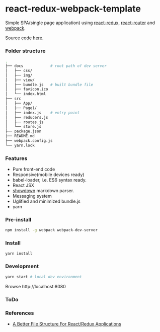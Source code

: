 # react-redux-webpack-template
Simple SPA(single page application) using [react-redux](https://github.com/reactjs/react-redux), [react-router](https://github.com/ReactTraining/react-router) and [webpack](http://webpack.github.io/docs/).

Source code [here](https://github.com/hankchiutw/react-redux-webpack-demo).

### Folder structure
```sh
.
├── docs            # root path of dev server
│   ├── css/
│   ├── img/
│   ├── view/
│   ├── bundle.js   # built bundle file
│   ├── favicon.ico
│   └── index.html
├── src
│   ├── App/
│   ├── Page1/
│   ├── index.js    # entry point
│   ├── reducers.js
│   ├── routes.js
│   └── store.js
├── package.json
├── README.md
├── webpack.config.js
└── yarn.lock

```

### Features
- Pure front-end code
- Responsive(mobile devices ready)
- babel-loader, i.e. ES6 syntax ready.
- React JSX
- [showdown](https://github.com/showdownjs/showdown) markdown parser.
- Messaging system
- Uglified and minimized bundle.js
- yarn

### Pre-install

```sh
npm install -g webpack webpack-dev-server
```

### Install

```sh
yarn install
```

### Development

```sh
yarn start # local dev environment
```
Browse http://localhost:8080

### ToDo

### References
- [A Better File Structure For React/Redux Applications](http://marmelab.com/blog/2015/12/17/react-directory-structure.html)
